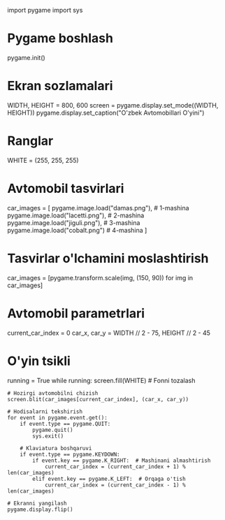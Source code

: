 import pygame
import sys

# Pygame boshlash
pygame.init()

# Ekran sozlamalari
WIDTH, HEIGHT = 800, 600
screen = pygame.display.set_mode((WIDTH, HEIGHT))
pygame.display.set_caption("O'zbek Avtomobillari O'yini")

# Ranglar
WHITE = (255, 255, 255)

# Avtomobil tasvirlari
car_images = [
    pygame.image.load("damas.png"),      # 1-mashina
    pygame.image.load("lacetti.png"),    # 2-mashina
    pygame.image.load("jiguli.png"),     # 3-mashina
    pygame.image.load("cobalt.png")      # 4-mashina
]

# Tasvirlar o'lchamini moslashtirish
car_images = [pygame.transform.scale(img, (150, 90)) for img in car_images]

# Avtomobil parametrlari
current_car_index = 0
car_x, car_y = WIDTH // 2 - 75, HEIGHT // 2 - 45

# O'yin tsikli
running = True
while running:
    screen.fill(WHITE)  # Fonni tozalash

    # Hozirgi avtomobilni chizish
    screen.blit(car_images[current_car_index], (car_x, car_y))

    # Hodisalarni tekshirish
    for event in pygame.event.get():
        if event.type == pygame.QUIT:
            pygame.quit()
            sys.exit()

        # Klaviatura boshqaruvi
        if event.type == pygame.KEYDOWN:
            if event.key == pygame.K_RIGHT:  # Mashinani almashtirish
                current_car_index = (current_car_index + 1) % len(car_images)
            elif event.key == pygame.K_LEFT:  # Orqaga o'tish
                current_car_index = (current_car_index - 1) % len(car_images)

    # Ekranni yangilash
    pygame.display.flip()
